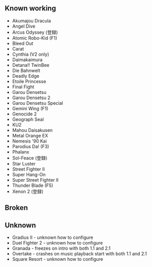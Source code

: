 Known working
---------------
* Akumajou Dracula
* Angel Dive
* Arcus Odyssey (登録)
* Atomic Robo-Kid (F1)
* Bleed Out
* Carat
* Cynthia (V2 only)
* Daimakaimura
* Detana!! TwinBee
* Die Bahnwelt
* Deadly Edge
* Etoile Princesse
* Final Fight
* Garou Densetsu
* Garou Densetsu 2
* Garou Densetsu Special
* Gemini Wing (F1)
* Genocide 2
* Geograph Seal
* KU2
* Mahou Daisakusen
* Metal Orange EX
* Nemesis '90 Kai
* Parodius Da! (F3)
* Phalanx
* Sol-Feace (登録)
* Star Luster
* Street Fighter II
* Super Hang-On
* Super Street Fighter II
* Thunder Blade (F5)
* Xenon 2 (登録)

Broken
-------

Unknown
--------
* Gradius II - unknown how to configure
* Duel Fighter 2 - unknown how to configure
* Granada - freezes on intro with both 1.1 and 2.1
* Overtake - crashes on music playback start with both 1.1 and 2.1
* Square Resort - unknown how to configure
